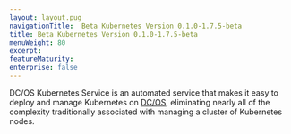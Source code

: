 ```yaml
---
layout: layout.pug
navigationTitle:  Beta Kubernetes Version 0.1.0-1.7.5-beta
title: Beta Kubernetes Version 0.1.0-1.7.5-beta
menuWeight: 80
excerpt:
featureMaturity:
enterprise: false
---
```


DC/OS Kubernetes Service is an automated service that makes it easy to deploy and manage Kubernetes on [DC/OS](https://mesosphere.com/product/), eliminating nearly all of the complexity traditionally associated with managing a cluster of Kubernetes nodes.
